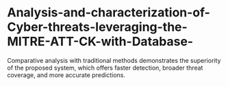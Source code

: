 # Analysis-and-characterization-of-Cyber-threats-leveraging-the-MITRE-ATT-CK-with-Database-
Comparative analysis with traditional methods demonstrates the superiority of the proposed system, which offers faster detection, broader threat coverage, and more accurate predictions.
